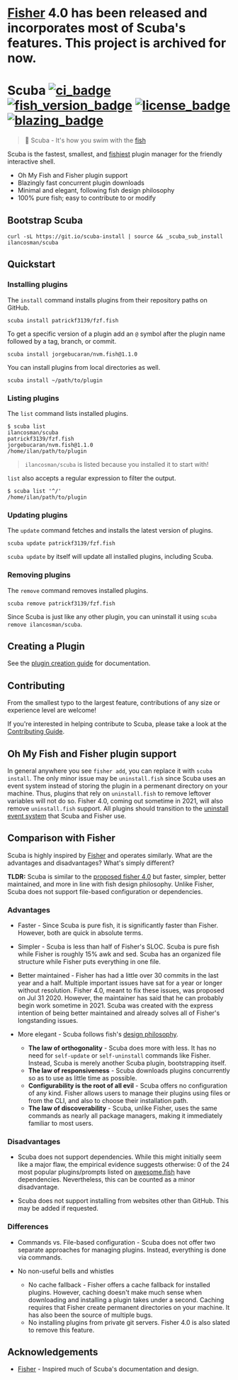 # [Fisher][] 4.0 has been released and incorporates most of Scuba's features. This project is archived for now.

# Scuba [![ci_badge][]][actions] [![fish_version_badge][]][fish] [![license_badge][]][license] [![blazing_badge][]][blazing_tweet]

> 🤿 Scuba - It's how you swim with the [fish][]

Scuba is the fastest, smallest, and [fishiest][design philosophy] plugin manager for the friendly interactive shell.

- Oh My Fish and Fisher plugin support
- Blazingly fast concurrent plugin downloads
- Minimal and elegant, following fish design philosophy
- 100% pure fish; easy to contribute to or modify

## Bootstrap Scuba

```console
curl -sL https://git.io/scuba-install | source && _scuba_sub_install ilancosman/scuba
```

## Quickstart

### Installing plugins

The `install` command installs plugins from their repository paths on GitHub.

```console
scuba install patrickf3139/fzf.fish
```

To get a specific version of a plugin add an `@` symbol after the plugin name followed by a tag, branch, or commit.

```console
scuba install jorgebucaran/nvm.fish@1.1.0
```

You can install plugins from local directories as well.

```console
scuba install ~/path/to/plugin
```

### Listing plugins

The `list` command lists installed plugins.

```console
$ scuba list
ilancosman/scuba
patrickf3139/fzf.fish
jorgebucaran/nvm.fish@1.1.0
/home/ilan/path/to/plugin
```

> `ilancosman/scuba` is listed because you installed it to start with!

`list` also accepts a regular expression to filter the output.

```console
$ scuba list '^/'
/home/ilan/path/to/plugin
```

### Updating plugins

The `update` command fetches and installs the latest version of plugins.

```console
scuba update patrickf3139/fzf.fish
```

`scuba update` by itself will update all installed plugins, including Scuba.

### Removing plugins

The `remove` command removes installed plugins.

```console
scuba remove patrickf3139/fzf.fish
```

Since Scuba is just like any other plugin, you can uninstall it using `scuba remove ilancosman/scuba`.

## Creating a Plugin

See the [plugin creation guide][creating_plugins] for documentation.

## Contributing

From the smallest typo to the largest feature, contributions of any size or experience level are welcome!

If you're interested in helping contribute to Scuba, please take a look at the [Contributing Guide][].

## Oh My Fish and Fisher plugin support

In general anywhere you see `fisher add`, you can replace it with `scuba install`. The only minor issue may be `uninstall.fish` since Scuba uses an event system instead of storing the plugin in a permenant directory on your machine. Thus, plugins that rely on `uninstall.fish` to remove leftover variables will not do so. Fisher 4.0, coming out sometime in 2021, will also remove `uninstall.fish` support. All plugins should transition to the [uninstall event system][creating_plugins] that Scuba and Fisher use.

## Comparison with Fisher

Scuba is highly inspired by [Fisher][] and operates similarly. What are the advantages and disadvantages? What's simply different?

**TLDR:** Scuba is similar to the [proposed fisher 4.0][] but faster, simpler, better maintained, and more in line with fish design philosophy. Unlike Fisher, Scuba does not support file-based configuration or dependencies.

### Advantages

- Faster - Since Scuba is pure fish, it is significantly faster than Fisher. However, both are quick in absolute terms.

- Simpler - Scuba is less than half of Fisher's SLOC. Scuba is pure fish while Fisher is roughly 15% awk and sed. Scuba has an organized file structure while Fisher puts everything in one file.

- Better maintained - Fisher has had a little over 30 commits in the last year and a half. Multiple important issues have sat for a year or longer without resolution. Fisher 4.0, meant to fix these issues, was proposed on Jul 31 2020. However, the maintainer has said that he can probably begin work sometime in 2021. Scuba was created with the express intention of being better maintained and already solves all of Fisher's longstanding issues.

- More elegant - Scuba follows fish's [design philosophy][].
  - **The law of orthogonality** - Scuba does more with less. It has no need for `self-update` or `self-uninstall` commands like Fisher. Instead, Scuba is merely another Scuba plugin, bootstrapping itself.
  - **The law of responsiveness** - Scuba downloads plugins concurrently so as to use as little time as possible.
  - **Configurability is the root of all evil** - Scuba offers no configuration of any kind. Fisher allows users to manage their plugins using files or from the CLI, and also to choose their installation path.
  - **The law of discoverability** - Scuba, unlike Fisher, uses the same commands as nearly all package managers, making it immediately familiar to most users.

### Disadvantages

- Scuba does not support dependencies. While this might initially seem like a major flaw, the empirical evidence suggests otherwise: 0 of the 24 most popular plugins/prompts listed on [awesome.fish] have dependencies. Nevertheless, this can be counted as a minor disadvantage.

- Scuba does not support installing from websites other than GitHub. This may be added if requested.

### Differences

- Commands vs. File-based configuration - Scuba does not offer two separate approaches for managing plugins. Instead, everything is done via commands.

- No non-useful bells and whistles
  - No cache fallback - Fisher offers a cache fallback for installed plugins. However, caching doesn't make much sense when downloading and installing a plugin takes under a second. Caching requires that Fisher create permanent directories on your machine. It has also been the source of multiple bugs.
  - No installing plugins from private git servers. Fisher 4.0 is also slated to remove this feature.

## Acknowledgements

- [Fisher][] - Inspired much of Scuba's documentation and design.

[actions]: https://github.com/IlanCosman/scuba/actions
[awesome.fish]: https://github.com/jorgebucaran/awesome.fish
[blazing_badge]: https://img.shields.io/badge/speed-blazing%20%F0%9F%94%A5-red
[blazing_tweet]: https://twitter.com/acdlite/status/974390255393505280
[ci_badge]: https://github.com/IlanCosman/scuba/workflows/CI/badge.svg
[contributing guide]: CONTRIBUTING.md
[creating_plugins]: docs/creating_plugins.md
[design philosophy]: https://fishshell.com/docs/current/design.html
[fish_version_badge]: https://img.shields.io/badge/fish-3.0.0%2B-blue
[fish]: https://fishshell.com/
[fisher]: https://github.com/jorgebucaran/fisher
[license_badge]: https://img.shields.io/github/license/IlanCosman/scuba
[license]: LICENSE.md
[proposed fisher 4.0]: https://github.com/jorgebucaran/fisher/issues/582
